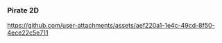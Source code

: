 ### Pirate 2D


https://github.com/user-attachments/assets/aef220a1-1e4c-49cd-8f50-4ece22c5e711




